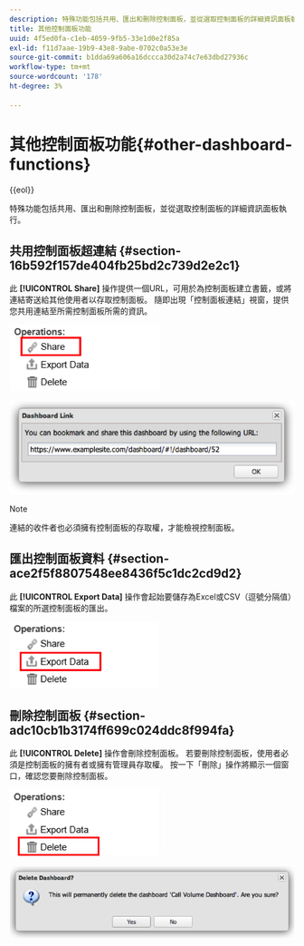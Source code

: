 ```yaml
---
description: 特殊功能包括共用、匯出和刪除控制面板，並從選取控制面板的詳細資訊面板執行。
title: 其他控制面板功能
uuid: 4f5ed0fa-c1eb-4059-9fb5-33e1d0e2f85a
exl-id: f11d7aae-19b9-43e8-9abe-0702c0a53e3e
source-git-commit: b1dda69a606a16dccca30d2a74c7e63dbd27936c
workflow-type: tm+mt
source-wordcount: '178'
ht-degree: 3%

---
```


# 其他控制面板功能{#other-dashboard-functions}

{{eol}}

特殊功能包括共用、匯出和刪除控制面板，並從選取控制面板的詳細資訊面板執行。

## 共用控制面板超連結 {#section-16b592f157de404fb25bd2c739d2e2c1}

此 **[!UICONTROL Share]** 操作提供一個URL，可用於為控制面板建立書籤，或將連結寄送給其他使用者以存取控制面板。 隨即出現「控制面板連結」視窗，提供您共用連結至所需控制面板所需的資訊。

![](assets/share.png)

![](assets/dashboard_link.png)

>[!NOTE]
>
>連結的收件者也必須擁有控制面板的存取權，才能檢視控制面板。

## 匯出控制面板資料 {#section-ace2f5f8807548ee8436f5c1dc2cd9d2}

此 **[!UICONTROL Export Data]** 操作會起始要儲存為Excel或CSV（逗號分隔值）檔案的所選控制面板的匯出。

![](assets/export_data.png)

## 刪除控制面板 {#section-adc10cb1b3174ff699c024ddc8f994fa}

此 **[!UICONTROL Delete]** 操作會刪除控制面板。 若要刪除控制面板，使用者必須是控制面板的擁有者或擁有管理員存取權。 按一下「刪除」操作將顯示一個窗口，確認您要刪除控制面板。

![](assets/delete.png)

![](assets/delete2.png)
